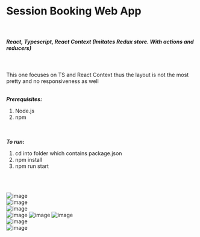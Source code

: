 <h1>Session Booking Web App</h1>
<br>
<h5>React, Typescript, React Context (Imitates Redux store. With actions and reducers)</h5>
<br>
<p>This one focuses on TS and React Context thus the layout is not the most pretty and no responsiveness as well</p>
<br>
<strong><i>Prerequisites:</i></strong>
<ol>
<li>Node.js</li>
<li>npm</li>
</ol>
<br><br>
<strong><i>To run:</i></strong>
<ol>
<li>cd into folder which contains package.json</li>
<li>npm install</li>
<li>npm run start</li>
</ol>
<br>
<br>

![image](https://github.com/DebugAndConquer/TS_React_SessionBooking/assets/16058310/10dc2bd3-61c8-4c64-ab33-03db721da0c7)
<br>
![image](https://github.com/DebugAndConquer/TS_React_SessionBooking/assets/16058310/1bb6f77f-d140-4014-b63f-9a56eacd8534)
<br>
![image](https://github.com/DebugAndConquer/TS_React_SessionBooking/assets/16058310/3f7e0871-05d8-4086-809d-af3d601b0f5d)
<br>
![image](https://github.com/DebugAndConquer/TS_React_SessionBooking/assets/16058310/5869ab67-0bd0-4874-b02f-84b556670418)
![image](https://github.com/DebugAndConquer/TS_React_SessionBooking/assets/16058310/1bbe83cf-0f9b-40a3-8a3c-d36df9502ca1)
![image](https://github.com/DebugAndConquer/TS_React_SessionBooking/assets/16058310/244ec8ad-7936-4f5c-9c21-0797ad869b3a)
<br>
![image](https://github.com/DebugAndConquer/TS_React_SessionBooking/assets/16058310/a3667e2b-12e9-4b06-a87a-3380ae1b6466)
<br>
![image](https://github.com/DebugAndConquer/TS_React_SessionBooking/assets/16058310/579a9c4a-87a2-45f2-98ba-b80c5f0fe112)
